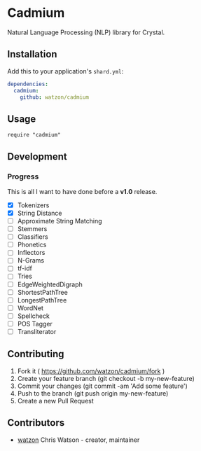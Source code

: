 # Cadmium

Natural Language Processing (NLP) library for Crystal.

## Installation

Add this to your application's `shard.yml`:

```yaml
dependencies:
  cadmium:
    github: watzon/cadmium
```

## Usage

```crystal
require "cadmium"
```

## Development

### Progress

This is all I want to have done before a __v1.0__ release.

- [x] Tokenizers
- [x] String Distance
- [ ] Approximate String Matching
- [ ] Stemmers
- [ ] Classifiers
- [ ] Phonetics
- [ ] Inflectors
- [ ] N-Grams
- [ ] tf-idf
- [ ] Tries
- [ ] EdgeWeightedDigraph
- [ ] ShortestPathTree
- [ ] LongestPathTree
- [ ] WordNet
- [ ] Spellcheck
- [ ] POS Tagger
- [ ] Transliterator

## Contributing

1. Fork it ( https://github.com/watzon/cadmium/fork )
2. Create your feature branch (git checkout -b my-new-feature)
3. Commit your changes (git commit -am 'Add some feature')
4. Push to the branch (git push origin my-new-feature)
5. Create a new Pull Request

## Contributors

- [watzon](https://github.com/watzon) Chris Watson - creator, maintainer
